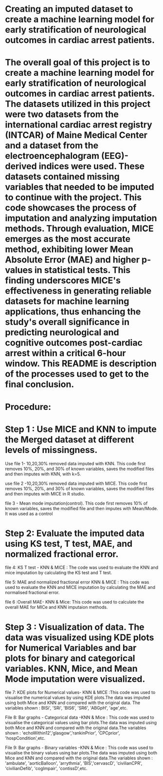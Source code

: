 # Creating an imputed dataset to create a machine learning model for early stratification of neurological outcomes in cardiac arrest patients. 
#  The overall goal of this project is to create a machine learning model for early stratification of neurological outcomes in cardiac arrest patients. The datasets utilized in this project were two datasets from the international cardiac arrest registry (INTCAR) of Maine Medical Center and a dataset from the electroencephalogram (EEG)-derived indices were used. These datasets contained missing variables that needed to be imputed to continue with the project. This code showcases the process of imputation and analyzing imputation methods. Through evaluation, MICE emerges as the most accurate method, exhibiting lower Mean Absolute Error (MAE) and higher p-values in statistical tests. This finding underscores MICE's effectiveness in generating reliable datasets for machine learning applications, thus enhancing the study's overall significance in predicting neurological and cognitive outcomes post-cardiac arrest within a critical 6-hour window. This README is description of the processes used to get to the final conclusion. 

# Procedure: 
# Step 1 : Use MICE and KNN to impute the Merged dataset at different levels of missingness. 
Use file 1- 10,20,30% removed data imputed with KNN. This code first removes 10%, 20%, and 30% of known variables, saves the modified files and then imputes with KNN, with k=5. 

use file 2 -10,20,30% removed data imputed with MICE.  This code first removes 10%, 20%, and 30% of known variables, saves the modified files and then imputes with MICE in R studio.

file 3 - Mean mode imputation(control). This code first removes 10% of known variables, saves the modified file and then imputes with Mean/Mode. It was used as a control 

# Step 2: Evaluate the imputed data using KS test, T test, MAE, and normalized fractional error. 

file 4: KS T test - KNN & MICE : The code was used to  evaluate the KNN and mice imputation by calculating the KS test and T test.

file 5: MAE and normalized fractional error KNN & MICE : This code was used to evaluate the KNN and MICE imputation by calculating the MAE and normalised fractional error.

file 6 :Overall MAE- KNN & Mice: This code was used to calculate the overall MAE for MICe and KNN imputaion methods.

# Step 3 : Visualization of data. The data was visualized using KDE plots for Numerical Variables and bar plots for binary and categorical variables. KNN, Mice, and Mean Mode imputation were visualized. 

file 7: KDE plots for Numerical values- KNN & MICE :This code was used to visualise the numerical values by using KDE plots.The data was imputed using both Mice and KNN and compared with the original data. The variables shown : BISi', 'SRi', 'BIS6', 'SR6', 'ABGpH', 'age',etc.

File 8: Bar graphs - Categorical data -KNN & Mice : This code was used to visualise the categorical values using bar plots.The data was imputed using both Mice and KNN and compared with the original data.The variables shown : 'echoWithin12','glasgow','rankinPrior', 'CPCprior', 'hospCondition',etc.

File 9: Bar graphs - Binary variables -KNN & Mice : This code was used to visualise the binary values using bar plots.The data was imputed using both Mice and KNN and compared with the original data.The variables shown : 'ambulate', 'aorticBalloon', 'arrythmia', 'BIS','cervascD', 'civilianCPR', 'civilianDefib', 'cogImpair', 'contissD',etc.



